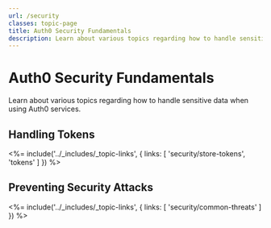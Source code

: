 ```yaml
---
url: /security
classes: topic-page
title: Auth0 Security Fundamentals
description: Learn about various topics regarding how to handle sensitive data when using Auth0 services.
---
```

<!-- markdownlint-disable MD041 MD002 -->
<div class="topic-page-header">
  <div data-name="example" class="topic-page-badge"></div>
  <h1>Auth0 Security Fundamentals</h1>
  <p>
    Learn about various topics regarding how to handle sensitive data when using Auth0 services.
  </p>
</div>

## Handling Tokens

<%= include('../_includes/_topic-links', { links: [
  'security/store-tokens',
  'tokens'
] }) %>

## Preventing Security Attacks

<%= include('../_includes/_topic-links', { links: [
  'security/common-threats'
] }) %>